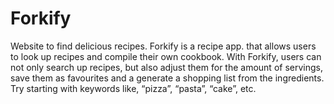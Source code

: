 # Forkify
Website to find delicious recipes.
Forkify is a recipe app. that allows users to look up recipes and compile their own cookbook. 
With Forkify, users can not only search up recipes, but also adjust them for the amount of servings, save them as favourites and a generate a shopping list from the ingredients. 
Try starting with keywords like, “pizza”, “pasta”, “cake”, etc.
